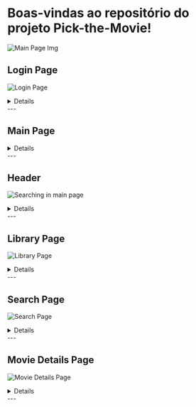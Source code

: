 # Boas-vindas ao repositório do projeto Pick-the-Movie!
![Main Page Img](https://i.ibb.co/cyDGZhK/main-2.png)

## Login Page

![Login Page](https://i.ibb.co/r4F1RqN/login-page.png)
<details>
<summary>Details</summary>
  
  - Email field
  - 8 digit password field
  - Login button
  
  -Google login
  
</details>
---

## Main Page

<details>
<summary>Details</summary>
  ![Main Page Img](https://i.ibb.co/cyDGZhK/main-2.png)
    
  - Pick The Movie button chooses a random movie from the library and shows it as a pop up over the page
  - My Library Button takes to the Library page
  
</details>
---

## Header

![Searching in main page](https://i.ibb.co/Syw17m1/search-in-main.png)
<details>
<summary>Details</summary>
  
  - Profile picture (allows user to logout)
  - Search box
  - Results show as user writes and have a button to instantly add the movie to the library
    
</details>
---

## Library Page

![Library Page](https://i.ibb.co/WBQCwpv/library-page.png)

<details>
<summary>Details</summary>
  
  - Clicking a movie sends user to the Movie Details page
  - Pick The Movie button chooses a random movie from the library and shows it as a pop up over the page
  
</details>
---

## Search Page

![Search Page](https://i.ibb.co/J5y2N66/search-page-clear.png)
<details>
<summary>Details</summary>
  
  - Filters
    - Genre
    - Decade
    - Director
    - Starring
  
  - Cards de filmes contém um botão para adicionar ou remover da Biblioteca
  
</details>
---

## Movie Details Page

![Movie Details Page](https://i.ibb.co/87dXmf4/movie-details.png)
<details>
<summary>Details</summary>
  
 - Imagem
 - Informações da API
 - Botão para adicionar ou remover da Biblioteca
  
</details>
---


 
